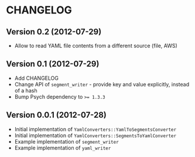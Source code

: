 # CHANGELOG

## Version 0.2 (2012-07-29)

* Allow to read YAML file contents from a different source (file, AWS)

## Version 0.1 (2012-07-29)

* Add CHANGELOG
* Change API of `segment_writer` - provide key and value explicitly,
  instead of a hash
* Bump Psych dependency to `>= 1.3.3`

## Version 0.0.1 (2012-07-28)

* Initial implementation of `YamlConverters::YamlToSegmentsConverter`
* Initial implementation of `YamlConverters::SegmentsToYamlConverter`
* Example implementation of `segment_writer`
* Example implementation of `yaml_writer`
